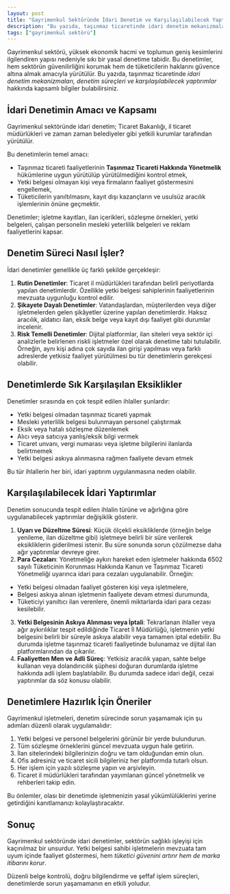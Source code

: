 ```yaml
---
layout: post
title: "Gayrimenkul Sektöründe İdari Denetim ve Karşılaşılabilecek Yaptırımlar"
description: "Bu yazıda, taşınmaz ticaretinde idari denetim mekanizmaları, denetim süreçleri ve karşılaşılabilecek yaptırımlar hakkında kapsamlı bilgiler bulabilirsiniz."
tags: ["gayrimenkul sektörü"]
---
```


Gayrimenkul sektörü, yüksek ekonomik hacmi ve toplumun geniş kesimlerini ilgilendiren yapısı nedeniyle sıkı bir yasal denetime tabidir. Bu denetimler, hem sektörün güvenilirliğini korumak hem de tüketicilerin haklarını güvence altına almak amacıyla yürütülür. Bu yazıda, taşınmaz ticaretinde *idari denetim mekanizmaları, denetim süreçleri ve karşılaşılabilecek yaptırımlar* hakkında kapsamlı bilgiler bulabilirsiniz.

## İdari Denetimin Amacı ve Kapsamı

Gayrimenkul sektöründe idari denetim; Ticaret Bakanlığı, il ticaret müdürlükleri ve zaman zaman belediyeler gibi yetkili kurumlar tarafından yürütülür.

Bu denetimlerin temel amacı:

- Taşınmaz ticareti faaliyetlerinin **Taşınmaz Ticareti Hakkında Yönetmelik** hükümlerine uygun yürütülüp yürütülmediğini kontrol etmek,
- Yetki belgesi olmayan kişi veya firmaların faaliyet göstermesini engellemek,
- Tüketicilerin yanıltılmasını, kayıt dışı kazançların ve usulsüz aracılık işlemlerinin önüne geçmektir.

Denetimler; işletme kayıtları, ilan içerikleri, sözleşme örnekleri, yetki belgeleri, çalışan personelin mesleki yeterlilik belgeleri ve reklam faaliyetlerini kapsar.

## Denetim Süreci Nasıl İşler?

İdari denetimler genellikle üç farklı şekilde gerçekleşir:

1. **Rutin Denetimler**: Ticaret il müdürlükleri tarafından belirli periyotlarda yapılan denetimlerdir. Özellikle yetki belgesi sahiplerinin faaliyetlerinin mevzuata uygunluğu kontrol edilir.
2. **Şikayete Dayalı Denetimler**: Vatandaşlardan, müşterilerden veya diğer işletmelerden gelen şikâyetler üzerine yapılan denetimlerdir. Haksız aracılık, aldatıcı ilan, eksik belge veya kayıt dışı faaliyet gibi durumlar incelenir.
3. **Risk Temelli Denetimler**: Dijital platformlar, ilan siteleri veya sektör içi analizlerle belirlenen riskli işletmeler özel olarak denetime tabi tutulabilir. Örneğin, aynı kişi adına çok sayıda ilan girişi yapılması veya farklı adreslerde yetkisiz faaliyet yürütülmesi bu tür denetimlerin gerekçesi olabilir.

## Denetimlerde Sık Karşılaşılan Eksiklikler

Denetimler sırasında en çok tespit edilen ihlaller şunlardır:

- Yetki belgesi olmadan taşınmaz ticareti yapmak
- Mesleki yeterlilik belgesi bulunmayan personel çalıştırmak
- Eksik veya hatalı sözleşme düzenlemek
- Alıcı veya satıcıya yanlış/eksik bilgi vermek
- Ticaret unvanı, vergi numarası veya işletme bilgilerini ilanlarda belirtmemek
- Yetki belgesi askıya alınmasına rağmen faaliyete devam etmek

Bu tür ihlallerin her biri, idari yaptırım uygulanmasına neden olabilir.

## Karşılaşılabilecek İdari Yaptırımlar

Denetim sonucunda tespit edilen ihlalin türüne ve ağırlığına göre uygulanabilecek yaptırımlar değişiklik gösterir.

1. **Uyarı ve Düzeltme Süresi**: Küçük ölçekli eksikliklerde (örneğin belge yenileme, ilan düzeltme gibi) işletmeye belirli bir süre verilerek eksikliklerin giderilmesi istenir. Bu süre sonunda sorun çözülmezse daha ağır yaptırımlar devreye girer.
2. **Para Cezaları**: Yönetmeliğe aykırı hareket eden işletmeler hakkında 6502 sayılı Tüketicinin Korunması Hakkında Kanun ve Taşınmaz Ticareti Yönetmeliği uyarınca idari para cezaları uygulanabilir.
  Örneğin:
  - Yetki belgesi olmadan faaliyet gösteren kişi veya işletmelere,
  - Belgesi askıya alınan işletmenin faaliyete devam etmesi durumunda,
  - Tüketiciyi yanıltıcı ilan verenlere,
  önemli miktarlarda idari para cezası kesilebilir.
3. **Yetki Belgesinin Askıya Alınması veya İptali**: Tekrarlanan ihlaller veya ağır aykırılıklar tespit edildiğinde Ticaret İl Müdürlüğü, işletmenin yetki belgesini belirli bir süreyle askıya alabilir veya tamamen iptal edebilir.
Bu durumda işletme taşınmaz ticareti faaliyetinde bulunamaz ve dijital ilan platformlarından da çıkarılır.
4. **Faaliyetten Men ve Adli Süreç**: Yetkisiz aracılık yapan, sahte belge kullanan veya dolandırıcılık şüphesi doğuran durumlarda işletme hakkında adli işlem başlatılabilir.
Bu durumda sadece idari değil, cezai yaptırımlar da söz konusu olabilir.

## Denetimlere Hazırlık İçin Öneriler

Gayrimenkul işletmeleri, denetim sürecinde sorun yaşamamak için şu adımları düzenli olarak uygulamalıdır:

1. Yetki belgesi ve personel belgelerini görünür bir yerde bulundurun.
2. Tüm sözleşme örneklerini güncel mevzuata uygun hale getirin.
3. İlan sitelerindeki bilgilerinizin doğru ve tam olduğundan emin olun.
4. Ofis adresiniz ve ticaret sicili bilgileriniz her platformda tutarlı olsun.
5. Her işlem için yazılı sözleşme yapın ve arşivleyin.
6. Ticaret il müdürlükleri tarafından yayımlanan güncel yönetmelik ve rehberleri takip edin.

Bu önlemler, olası bir denetimde işletmenizin yasal yükümlülüklerini yerine getirdiğini kanıtlamanızı kolaylaştıracaktır.

## Sonuç

Gayrimenkul sektöründe idari denetimler, sektörün sağlıklı işleyişi için kaçınılmaz bir unsurdur. Yetki belgesi sahibi işletmelerin mevzuata tam uyum içinde faaliyet göstermesi, hem *tüketici güvenini artırır hem de marka itibarını korur*.

Düzenli belge kontrolü, doğru bilgilendirme ve şeffaf işlem süreçleri, denetimlerde sorun yaşamamanın en etkili yoludur.